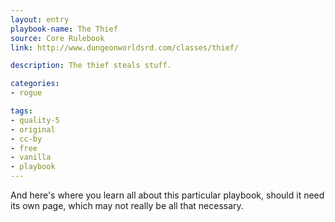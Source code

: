 ```yaml
---
layout: entry
playbook-name: The Thief
source: Core Rulebook
link: http://www.dungeonworldsrd.com/classes/thief/

description: The thief steals stuff.

categories:
- rogue

tags:
- quality-5
- original
- cc-by
- free
- vanilla
- playbook
---
```


And here's where you learn all about this particular playbook, should it need its own page, which may not really be all that necessary.
